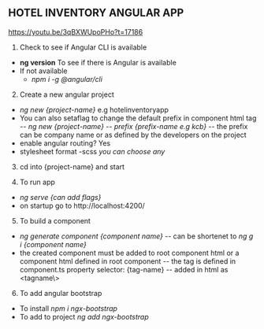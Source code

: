 ## HOTEL INVENTORY ANGULAR APP
https://youtu.be/3qBXWUpoPHo?t=17186

1. Check to see if Angular CLI is available
 - **ng version** To see if there is Angular is available
 - If not available 
   - *npm i -g @angular/cli*

2. Create a new angular project
 - *ng new {project-name}* e.g hotelinventoryapp
 - You can also setaflag to change the default prefix in component html tag
   -- *ng new {project-name} -- prefix {prefix-name e.g kcb}*
   -- the prefix can be company name or as defined by the developers on the project
 - enable angular routing? Yes
 - stylesheet format -scss *you can choose any*

3. cd into {project-name} and start

4. To run app
 - *ng serve {can add flags}* 
 - on startup go to http://localhost:4200/

5. To build a component
 - *ng generate component {component name}*
  -- can be shortenet to *ng g i {component name}*
 - the created component must be added to root component html or a component html defined in root component
  -- the tag is defined in component.ts property selector: {tag-name}
  -- added in html as \<tagname\\>

6. To add angular bootstrap
 - To install *npm i ngx-bootstrap*
 - To add to project *ng add ngx-bootstrap*